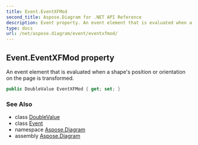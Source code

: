 ```yaml
---
title: Event.EventXFMod
second_title: Aspose.Diagram for .NET API Reference
description: Event property. An event element that is evaluated when a shapes position or orientation on the page is transformed
type: docs
url: /net/aspose.diagram/event/eventxfmod/
---
```

## Event.EventXFMod property

An event element that is evaluated when a shape's position or orientation on the page is transformed.

```csharp
public DoubleValue EventXFMod { get; set; }
```

### See Also

* class [DoubleValue](../../doublevalue/)
* class [Event](../)
* namespace [Aspose.Diagram](../../event/)
* assembly [Aspose.Diagram](../../../)


